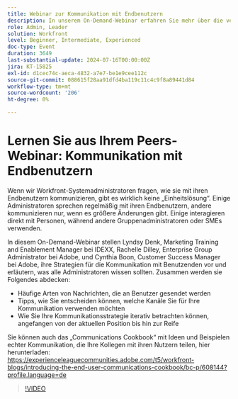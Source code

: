 ```yaml
---
title: Webinar zur Kommunikation mit Endbenutzern
description: In unserem On-Demand-Webinar erfahren Sie mehr über die verschiedenen Strategien zur Kommunikation mit Workfront-Benutzern. Erfahren Sie von IDEXX-, Adobe- und Adobe Workfront-Experten mehr über effektive Kanäle und Kommunikationsarten und lernen Sie, Ihre Strategie iterativ weiterzuentwickeln.
role: Admin, Leader
solution: Workfront
level: Beginner, Intermediate, Experienced
doc-type: Event
duration: 3649
last-substantial-update: 2024-07-16T00:00:00Z
jira: KT-15825
exl-id: d1cec74c-aeca-4832-a7e7-be1e9cee112c
source-git-commit: 088615f28aa91dfd4ba119c11c4c9f8a89441d84
workflow-type: tm+mt
source-wordcount: '206'
ht-degree: 0%

---
```


# Lernen Sie aus Ihrem Peers-Webinar: Kommunikation mit Endbenutzern

Wenn wir Workfront-Systemadministratoren fragen, wie sie mit ihren Endbenutzern kommunizieren, gibt es wirklich keine „Einheitslösung“. Einige Administratoren sprechen regelmäßig mit ihren Endbenutzern, andere kommunizieren nur, wenn es größere Änderungen gibt. Einige interagieren direkt mit Personen, während andere Gruppenadministratoren oder SMEs verwenden.

In diesem On-Demand-Webinar stellen Lyndsy Denk, Marketing Training and Enablement Manager bei IDEXX, Rachelle Dilley, Enterprise Group Administrator bei Adobe, und Cynthia Boon, Customer Success Manager bei Adobe, ihre Strategien für die Kommunikation mit Benutzenden vor und erläutern, was alle Administratoren wissen sollten. Zusammen werden sie Folgendes abdecken:

* Häufige Arten von Nachrichten, die an Benutzer gesendet werden
* Tipps, wie Sie entscheiden können, welche Kanäle Sie für Ihre Kommunikation verwenden möchten
* Wie Sie Ihre Kommunikationsstrategie iterativ betrachten können, angefangen von der aktuellen Position bis hin zur Reife

Sie können auch das „Communications Cookbook“ mit Ideen und Beispielen echter Kommunikation, die Ihre Kollegen mit ihren Nutzern teilen, hier herunterladen: https://experienceleaguecommunities.adobe.com/t5/workfront-blogs/introducing-the-end-user-communications-cookbook/bc-p/608144?profile.language=de

>[!VIDEO](https://video.tv.adobe.com/v/3431019/?learn=on)
